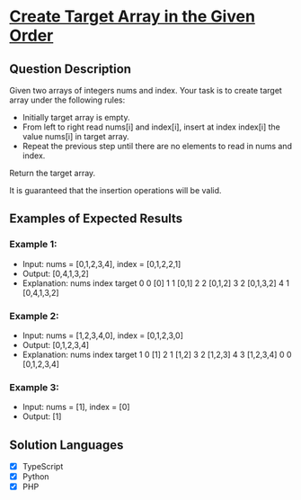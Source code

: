 # [Create Target Array in the Given Order](https://leetcode.com/problems/create-target-array-in-the-given-order/description/)

## Question Description

Given two arrays of integers nums and index. Your task is to create target array under the following rules:

- Initially target array is empty.
- From left to right read nums[i] and index[i], insert at index index[i] the value nums[i] in target array.
- Repeat the previous step until there are no elements to read in nums and index.

Return the target array.

It is guaranteed that the insertion operations will be valid.

## Examples of Expected Results

### Example 1:

- Input: nums = [0,1,2,3,4], index = [0,1,2,2,1]
- Output: [0,4,1,3,2]
- Explanation:
  nums index target
  0 0 [0]
  1 1 [0,1]
  2 2 [0,1,2]
  3 2 [0,1,3,2]
  4 1 [0,4,1,3,2]

### Example 2:

- Input: nums = [1,2,3,4,0], index = [0,1,2,3,0]
- Output: [0,1,2,3,4]
- Explanation:
  nums index target
  1 0 [1]
  2 1 [1,2]
  3 2 [1,2,3]
  4 3 [1,2,3,4]
  0 0 [0,1,2,3,4]

### Example 3:

- Input: nums = [1], index = [0]
- Output: [1]

## Solution Languages

- [x] TypeScript
- [x] Python
- [x] PHP
